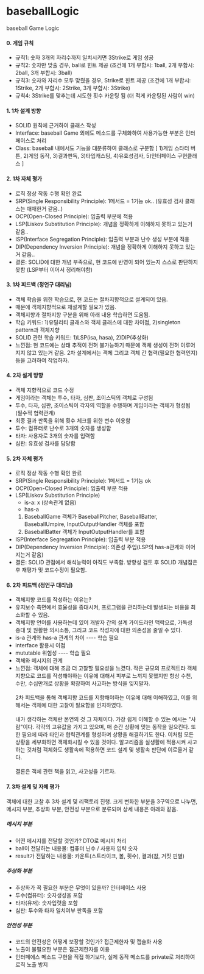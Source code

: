 # baseballLogic
baseball Game Logic

#### 0. 게임 규칙
- 규칙1: 숫자 3개의 자리수까지 일치시키면 3Strike로 게임 성공
- 규칙2: 숫자만 맞출 경우, ball로 힌트 제공 (조건에 1개 부합시: 1ball, 2개 부합시: 2ball, 3개 부합시: 3ball)
- 규칙3: 숫자와 자리수 모두 맞췄을 경우, Strike로 힌트 제공 (조건에 1개 부합시: 1Strike, 2개 부합시: 2Strike, 3개 부합시: 3Strike)
- 규칙4: 3Strike를 맞추는데 시도한 횟수 카운팅 됨 (더 적게 카운팅된 사람이 win)

#### 1. 1차 설계 방향
- SOLID 원칙에 근거하여 클래스 작성
- Interface: baseball Game 외에도 메소드를 구체화하여 사용가능한 부분은 인터페이스로 처리
- Class: baseball 내에서도 기능을 대분류하여 클래스로 구분함 [ 1)게임 스타터 버튼, 2)게임 동작, 3)결과판독, 3)타입캐스팅, 4)유효성검사, 5)인터페이스 구현클래스 ]

#### 2. 1차 자체 평가
- 로직 정상 작동 수행 확인 완료
- SRP(Single Responsibility Principle): 1메서드 = 1기능 ok.. (유효성 검사 클래스는 애매한거 같음..)
- OCP(Open-Closed Principle): 입출력 부분에 적용
- LSP(Liskov Substitution Principle): 개념을 정확하게 이해하지 못하고 있는거 같음..
- ISP(Interface Segregation Principle): 입출력 부분과 난수 생성 부분에 적용
- DIP(Dependency Inversion Principle): 개념을 정확하게 이해하지 못하고 있는거 같음..
- 결론: SOLID에 대한 개념 부족으로, 현 코드에 반영이 되어 있는지 스스로 판단하지 못함 (LSP부터 이어서 정리해야함)

#### 3. 1차 피드백 (정언구 대리님)
- 객체 학습을 위한 학습으로, 현 코드는 절차지향적으로 설계되어 있음.
- 때문에 객체지향적으로 재설계할 필요가 있음.
- 객체지향과 절차지향 구분을 위해 아래 내용 학습하면 도움됨.
- 학습 키워드: 1)유틸리티 클래스와 객체 클래스에 대한 차이점, 2)singleton pattern과 객체지향
- SOLID 관련 학습 키워드: 1)LSP(isa, hasa), 2)DIP(추상화)
- 느낀점: 현 코드에는 상태 추적이 전혀 불가능하기 때문에 객체 생성이 전혀 이루어지지 않고 있는거 같음. 2차 설계에서는 객체 그리고 객체 간 협력(필요한 협력인지) 등을 고려하여 작업하자.

#### 4. 2차 설계 방향
- 객체 지향적으로 코드 수정
- 게임이라는 객체는 투수, 타자, 심판, 조이스틱의 객체로 구성됨
- 투수, 타자, 심판, 조이스틱이 각자의 역할을 수행하며 게임이라는 객체가 형성됨 (필수적 협력관계)
- 최종 결과 판독을 위해 횟수 체크를 위한 변수 이용함
- 투수: 컴퓨터로 난수로 3개의 숫자를 생성함
- 타자: 사용자로 3개의 숫자를 입력함
- 심판: 유효성 검사를 담당함

#### 5. 2차 자체 평가
- 로직 정상 작동 수행 확인 완료
- SRP(Single Responsibility Principle): 1메서드 = 1기능 ok
- OCP(Open-Closed Principle): 입출력 부분 적용
- LSP(Liskov Substitution Principle)
  - is-a: x (상속관계 없음)
  - has-a
  1) BaseballGame 객체가 BaseballPitcher, BaseballBatter, BaseballUmpire, InputOutputHandler 객체를 포함
  2) BaseballBatter 객체가 InputOutputHandler를 포함
- ISP(Interface Segregation Principle): 입출력 부분 적용
- DIP(Dependency Inversion Principle): 의존성 주입(LSP의 has-a관계와 이어지는거 같음)
- 결론: SOLID 관점에서 해석능력이 아직도 부족함. 방향성 검토 후 SOLID 개념잡은 후 재평가 및 코드수정이 필요함.

#### 6. 2차 피드백 (정언구 대리님)
- 객체지향 코드를 작성하는 이유는?
- 유지보수 측면에서 효율성을 증대시켜, 프로그램을 관리하는데 발생되는 비용을 최소화할 수 있음.
- 객체지향 언어를 사용하는데 있어 개발자 간의 설계 가이드라인 맥락으로, 가독성 증대 및 원활한 의시소통, 그리고 코드 작성자에 대한 의존성을 줄일 수 있다.
- is-a 관계와 has-a 관계의 차이 ---- 학습 필요
- interface 활용시 이점
- mututable 위험성 ---- 학습 필요
- 객체와 메시지의 관계
- 느낀점: 객체에 대해 조금 더 고찰할 필요성을 느겼다. 작은 규모의 프로젝트라 객체지향으로 코드를 작성해야하는 이유에 대해서 피부로 느끼지 못했지만 항상 수천, 수만, 수십만개로 상황을 확장하여 사고하는 방식을 잊지말자.<br/><br/> 2차 피드백을 통해 객체지향 코드를 지향해야하는 이유에 대해 이해하였고, 이를 위해서는 객체에 대한 고찰이 필요함을 인지하였다.<br/><br/> 내가 생각하는 객체란 본연의 것 그 자체이다. 가장 쉽게 이해할 수 있는 예시는 "사람"이다. 각각의 고유값을 가지고 있으며, 매 순간 상황에 맞는 동작을 일으킨다. 또한 필요에 따라 타인과 협력관계를 형성하며 상황을 해결하기도 한다. 이처럼 모든 상황을 세부화하면 객체화시킬 수 있을 것이다. 알고리즘을 실생활에 적용시켜 사고하는 것처럼 객체화도 생활속에 적용하면 코드 설계 및 생활속 판단에 이로울거 같다.<br/><br/> 결론은 객체 관련 책을 읽고, 사고성을 기르자. 

#### 7. 3차 설계 및 자체 평가
객체에 대한 고찰 후 3차 설계 및 리팩토리 진행. 크게 변화한 부분을 3구역으로 나누면, 메시지 부분, 추상화 부분, 안전성 부분으로 분류되며 상세 내용은 아래와 같음.
##### 메시지 부분
- 어떤 메시지를 전달할 것인가? DTO로 메시지 처리
- ball이 전달하는 내용물: 컴퓨터 닌수 / 사용자 입략 숫자
- result가 전달하는 내용물: 카운트(스트라이크, 볼, 횟수), 결과(참, 거짓 핀별)

##### 추상화 부분
- 추상화가 꼭 필요한 부분은 무엇이 있을까? 인터페이스 사용
- 투수(컴퓨터): 숫자생성을 포함
- 타자(유저): 숫자입렷을 포함
- 심판: 투수와 타자 일치여부 판독을 포함

##### 안전성 부분
- 코드의 안전성은 어떻게 보장할 것인가? 접근제한자 및 캡슐화 사용
- 노출이 불필요한 부분은 접근제한자를 이용
- 인터페에스 메소드 구현을 직접 하기보다, 실제 동작 메소드를 private로 처리하여 로직 노출 방지
